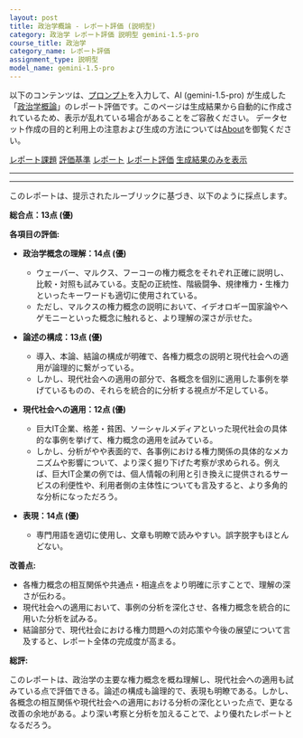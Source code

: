 ```yaml
---
layout: post
title: 政治学概論 - レポート評価 (説明型)
category: 政治学 レポート評価 説明型 gemini-1.5-pro
course_title: 政治学
category_name: レポート評価
assignment_type: 説明型
model_name: gemini-1.5-pro
---
```


以下のコンテンツは、[プロンプト](http://127.0.0.1:8000/generated/政治学/gemini-1.5-pro/prompt_レポート評価-説明型.md)を入力して、AI (gemini-1.5-pro) が生成した「[政治学概論](/contents/政治学/)」のレポート評価です。このページは生成結果から自動的に作成されているため、表示が乱れている場合があることをご容赦ください。
データセット作成の目的と利用上の注意および生成の方法については[About](/About)を御覧ください。

[レポート課題](../レポート課題-説明型)
[評価基準](../評価基準-説明型)
[レポート](../レポート-説明型)
[レポート評価](../レポート評価-説明型)
[生成結果のみを表示](http://127.0.0.1:8000/generated/政治学/gemini-1.5-pro/レポート評価-説明型.md)
  

***
***
  
このレポートは、提示されたルーブリックに基づき、以下のように採点します。

**総合点：13点 (優)**

**各項目の評価:**

* **政治学概念の理解：14点 (優)**
    * ウェーバー、マルクス、フーコーの権力概念をそれぞれ正確に説明し、比較・対照も試みている。支配の正統性、階級闘争、規律権力・生権力といったキーワードも適切に使用されている。
    * ただし、マルクスの権力概念の説明において、イデオロギー国家論やヘゲモニーといった概念に触れると、より理解の深さが示せた。

* **論述の構成：13点 (優)**
    * 導入、本論、結論の構成が明確で、各権力概念の説明と現代社会への適用が論理的に繋がっている。
    * しかし、現代社会への適用の部分で、各概念を個別に適用した事例を挙げているものの、それらを統合的に分析する視点が不足している。

* **現代社会への適用：12点 (優)**
    * 巨大IT企業、格差・貧困、ソーシャルメディアといった現代社会の具体的な事例を挙げて、権力概念の適用を試みている。
    * しかし、分析がやや表面的で、各事例における権力関係の具体的なメカニズムや影響について、より深く掘り下げた考察が求められる。例えば、巨大IT企業の例では、個人情報の利用と引き換えに提供されるサービスの利便性や、利用者側の主体性についても言及すると、より多角的な分析になっただろう。

* **表現：14点 (優)**
    * 専門用語を適切に使用し、文章も明瞭で読みやすい。誤字脱字もほとんどない。


**改善点:**

* 各権力概念の相互関係や共通点・相違点をより明確に示すことで、理解の深さが伝わる。
* 現代社会への適用において、事例の分析を深化させ、各権力概念を統合的に用いた分析を試みる。
* 結論部分で、現代社会における権力問題への対応策や今後の展望について言及すると、レポート全体の完成度が高まる。


**総評:**

このレポートは、政治学の主要な権力概念を概ね理解し、現代社会への適用も試みている点で評価できる。論述の構成も論理的で、表現も明瞭である。しかし、各概念の相互関係や現代社会への適用における分析の深化といった点で、更なる改善の余地がある。より深い考察と分析を加えることで、より優れたレポートとなるだろう。

